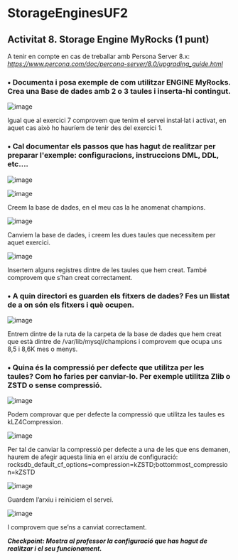 # StorageEnginesUF2

## Activitat 8. Storage Engine MyRocks (1 punt)


A tenir en compte en cas de treballar amb Persona Server 8.x:
*https://www.percona.com/doc/percona-server/8.0/upgrading_guide.html*

### •	Documenta i posa exemple de com utilitzar ENGINE MyRocks. Crea una Base de dades amb 2 o 3 taules i inserta-hi contingut.

![image](https://user-images.githubusercontent.com/61474765/161727065-b61f24ea-8b42-443d-8a67-410878e7fe4c.png)

Igual que al exercici 7 comprovem que tenim el servei instal·lat i activat, en aquet cas això ho hauríem de tenir des del exercici 1.

### •	Cal documentar els passos que has hagut de realitzar per preparar l'exemple: configuracions, instruccions DML, DDL, etc....

![image](https://user-images.githubusercontent.com/61474765/161765155-8986d494-025c-4e34-83b1-57e7c7e50fc9.png)

![image](https://user-images.githubusercontent.com/61474765/161727133-e13cba01-3d2a-43fb-8938-2d7ad83c6a45.png)

Creem la base de dades, en el meu cas la he anomenat champions.

![image](https://user-images.githubusercontent.com/61474765/161727165-8b842b1b-84cb-4452-af64-b88261c0d02f.png)

Canviem la base de dades, i creem les dues taules que necessitem per aquet exercici.

![image](https://user-images.githubusercontent.com/61474765/161727478-670e68ad-c150-45cd-ad8e-3553e6848283.png)

Insertem alguns registres dintre de les taules que hem creat. També comprovem que s’han creat correctament.

### •	A quin directori es guarden els fitxers de dades? Fes un llistat de a on són els fitxers i què ocupen.

![image](https://user-images.githubusercontent.com/61474765/161727595-8569f875-f930-4e6f-a010-1978a137399a.png)

Entrem dintre de la ruta de la carpeta de la base de dades que hem creat que està dintre de /var/lib/mysql/champions i comprovem que ocupa uns 8,5 i 8,6K mes o menys.

### •	Quina és la compressió per defecte que utilitza per les taules? Com ho faries per canviar-lo. Per exemple utilitza Zlib o ZSTD o sense compressió.

![image](https://user-images.githubusercontent.com/61474765/161727694-5a494623-cf5c-42ec-8879-76caf6810a6d.png)

Podem comprovar que per defecte la compressió que utilitza les taules es kLZ4Compression.

![image](https://user-images.githubusercontent.com/61474765/161727728-925508f8-89a2-4e67-b8f3-ef8625c0f2f5.png)

Per tal de canviar la compressió per defecte a una de les que ens demanen, haurem de afegir aquesta línia en el arxiu de configuració:
	rocksdb_default_cf_options=compression=kZSTD;bottommost_compression=kZSTD

![image](https://user-images.githubusercontent.com/61474765/161727773-054ca6e8-5055-4b79-ac7e-4fa7f6ef254c.png)

Guardem l’arxiu i reiniciem el servei.

![image](https://user-images.githubusercontent.com/61474765/161727801-02130306-12a4-4808-9f5f-1c5d78c4c7d2.png)

I comprovem que se’ns a canviat correctament.

***Checkpoint: Mostra al professor la configuració que has hagut de realitzar i el seu funcionament.***



